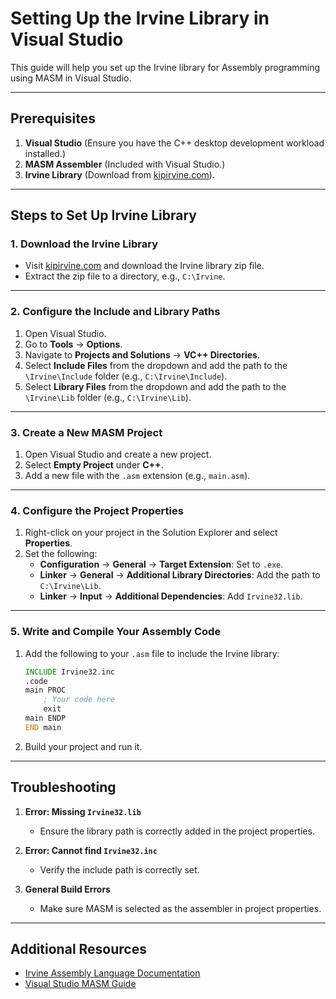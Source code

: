 # Setting Up the Irvine Library in Visual Studio

This guide will help you set up the Irvine library for Assembly programming using MASM in Visual Studio.

---

## Prerequisites

1. **Visual Studio** (Ensure you have the C++ desktop development workload installed.)
2. **MASM Assembler** (Included with Visual Studio.)
3. **Irvine Library** (Download from [kipirvine.com](http://kipirvine.com/)).

---

## Steps to Set Up Irvine Library

### 1. Download the Irvine Library

- Visit [kipirvine.com](http://kipirvine.com/) and download the Irvine library zip file.
- Extract the zip file to a directory, e.g., `C:\Irvine`.

---

### 2. Configure the Include and Library Paths

1. Open Visual Studio.
2. Go to **Tools** → **Options**.
3. Navigate to **Projects and Solutions** → **VC++ Directories**.
4. Select **Include Files** from the dropdown and add the path to the `\Irvine\Include` folder (e.g., `C:\Irvine\Include`).
5. Select **Library Files** from the dropdown and add the path to the `\Irvine\Lib` folder (e.g., `C:\Irvine\Lib`).

---

### 3. Create a New MASM Project

1. Open Visual Studio and create a new project.
2. Select **Empty Project** under **C++**.
3. Add a new file with the `.asm` extension (e.g., `main.asm`).

---

### 4. Configure the Project Properties

1. Right-click on your project in the Solution Explorer and select **Properties**.
2. Set the following:
   - **Configuration** → **General** → **Target Extension**: Set to `.exe`.
   - **Linker** → **General** → **Additional Library Directories**: Add the path to `C:\Irvine\Lib`.
   - **Linker** → **Input** → **Additional Dependencies**: Add `Irvine32.lib`.

---

### 5. Write and Compile Your Assembly Code

1. Add the following to your `.asm` file to include the Irvine library:
   ```asm
   INCLUDE Irvine32.inc
   .code
   main PROC
       ; Your code here
       exit
   main ENDP
   END main
   ```
2. Build your project and run it.

---

## Troubleshooting

1. **Error: Missing `Irvine32.lib`**
   - Ensure the library path is correctly added in the project properties.

2. **Error: Cannot find `Irvine32.inc`**
   - Verify the include path is correctly set.

3. **General Build Errors**
   - Make sure MASM is selected as the assembler in project properties.

---

## Additional Resources

- [Irvine Assembly Language Documentation](http://kipirvine.com/)
- [Visual Studio MASM Guide](https://learn.microsoft.com/en-us/cpp/assembler/masm/masm-for-x86-32-and-x64-visual-studio?view=msvc-latest)
